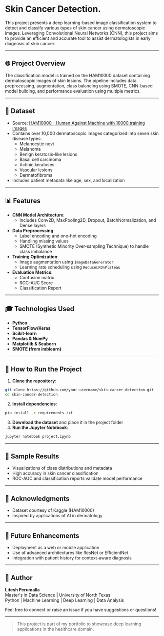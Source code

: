 # Skin Cancer Detection.

This project presents a deep learning-based image classification system to detect and classify various types of skin cancer using dermatoscopic images. Leveraging Convolutional Neural Networks (CNN), this project aims to provide an efficient and accurate tool to assist dermatologists in early diagnosis of skin cancer.

---

## 🌐 Project Overview

The classification model is trained on the HAM10000 dataset containing dermatoscopic images of skin lesions. The pipeline includes data preprocessing, augmentation, class balancing using SMOTE, CNN-based model building, and performance evaluation using multiple metrics.

---

## 📃 Dataset

- Source: [HAM10000 - Human Against Machine with 10000 training images](https://www.kaggle.com/datasets/kmader/skin-cancer-mnist-ham10000)
- Contains over 10,000 dermatoscopic images categorized into seven skin disease types:
  - Melanocytic nevi
  - Melanoma
  - Benign keratosis-like lesions
  - Basal cell carcinoma
  - Actinic keratoses
  - Vascular lesions
  - Dermatofibroma
- Includes patient metadata like age, sex, and localization

---

## 📊 Features

- **CNN Model Architecture**:
  - Includes Conv2D, MaxPooling2D, Dropout, BatchNormalization, and Dense layers
- **Data Preprocessing**:
  - Label encoding and one-hot encoding
  - Handling missing values
  - SMOTE (Synthetic Minority Over-sampling Technique) to handle class imbalance
- **Training Optimization**:
  - Image augmentation using `ImageDataGenerator`
  - Learning rate scheduling using `ReduceLROnPlateau`
- **Evaluation Metrics**:
  - Confusion matrix
  - ROC-AUC Score
  - Classification Report

---

## 🎓 Technologies Used

- **Python**
- **TensorFlow/Keras**
- **Scikit-learn**
- **Pandas & NumPy**
- **Matplotlib & Seaborn**
- **SMOTE (from imblearn)**

---

## 🚀 How to Run the Project

1. **Clone the repository**:
```bash
git clone https://github.com/your-username/skin-cancer-detection.git
cd skin-cancer-detection
```
2. **Install dependencies**:
```bash
pip install -r requirements.txt
```
3. **Download the dataset** and place it in the project folder
4. **Run the Jupyter Notebook**:
```bash
jupyter notebook project.ipynb
```

---

## 🚀 Sample Results

- Visualizations of class distributions and metadata
- High accuracy in skin cancer classification
- ROC-AUC and classification reports validate model performance

---

## 🙌 Acknowledgments

- Dataset courtesy of Kaggle (HAM10000)
- Inspired by applications of AI in dermatology

---

## 🚀 Future Enhancements

- Deployment as a web or mobile application
- Use of advanced architectures like ResNet or EfficientNet
- Integration with patient history for context-aware diagnosis

---

## 👤 Author

**Litesh Perumalla**  
Master's in Data Science | University of North Texas  
Python | Machine Learning | Deep Learning | Data Analysis

Feel free to connect or raise an issue if you have suggestions or questions!

---

> This project is part of my portfolio to showcase deep learning applications in the healthcare domain.

